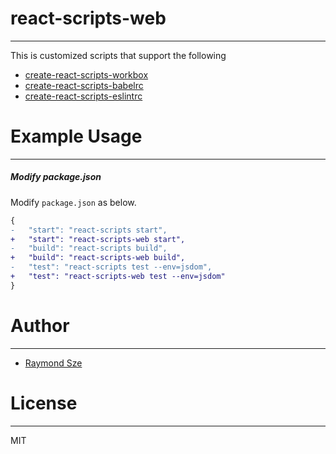 # react-scripts-web
-----------------
This is customized scripts that support the following
- [create-react-scripts-workbox](https://github.com/raymondsze/create-react-scripts/blob/master/packages/create-react-scripts-workbox)
- [create-react-scripts-babelrc](https://github.com/raymondsze/create-react-scripts/blob/master/packages/create-react-scripts-babelrc)
- [create-react-scripts-eslintrc](https://github.com/raymondsze/create-react-scripts/blob/master/packages/create-react-scripts-eslintrc)

# Example Usage
-----------------
##### Modify package.json
Modify `package.json` as below.
```diff
{
-   "start": "react-scripts start",
+   "start": "react-scripts-web start",
-   "build": "react-scripts build",
+   "build": "react-scripts-web build",
-   "test": "react-scripts test --env=jsdom",
+   "test": "react-scripts-web test --env=jsdom"
}
```

# Author
-----------------
- [Raymond Sze](https://github.com/raymondsze)

# License
-----------------
MIT
